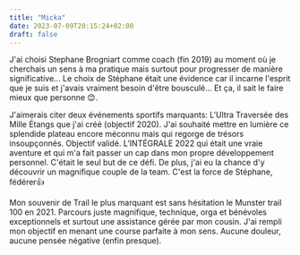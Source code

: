 ```yaml
---
title: "Micka"
date: 2023-07-09T20:15:24+02:00
draft: false
---
```


J'ai choisi Stephane Brogniart comme coach (fin 2019) au moment où je cherchais un sens à ma pratique mais surtout pour progresser de manière significative... Le choix de Stéphane était une évidence car il incarne l'esprit que je suis et j'avais vraiment besoin d'être bousculé... Et ça, il sait le faire mieux que personne 😊.


J'aimerais citer deux événements sportifs marquants:
L'Ultra Traversée des Mille Étangs que j'ai créé (objectif 2020). J'ai souhaité mettre en lumière ce splendide plateau encore méconnu mais qui regorge de trésors insoupçonnés. Objectif validé.
L’INTÉGRALE 2022 qui était une vraie aventure et qui m'a fait passer un cap dans mon propre développement personnel. C'était le seul but de ce défi.
De plus, j'ai eu la chance d'y découvrir un magnifique couple de la team.
C'est la force de Stéphane, fédérer👍

Mon souvenir de Trail le plus marquant est sans hésitation le Munster trail 100 en 2021. Parcours juste magnifique, technique, orga et bénévoles exceptionnels et surtout une assistance gérée par mon cousin. J'ai rempli mon objectif en menant une course parfaite à mon sens. Aucune douleur, aucune pensée négative (enfin presque). 
